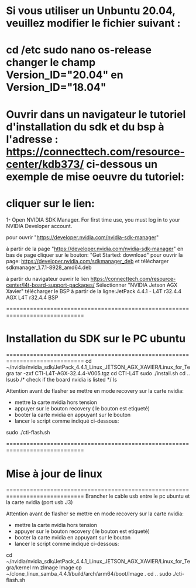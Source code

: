 Si vous utiliser un Unbuntu 20.04, veuillez modifier le fichier suivant : 
=========================================================================
cd /etc
sudo nano os-release
changer le champ Version_ID="20.04" en Version_ID="18.04" 
=========================================================================


Ouvrir dans un navigateur le tutoriel d'installation du sdk et du bsp à l'adresse : https://connecttech.com/resource-center/kdb373/
ci-dessous un exemple de mise oeuvre du tutoriel:
================================================


cliquer sur le lien:
====================
1- Open NVIDIA SDK Manager. For first time use, you must log in to your NVIDIA Developer account.

pour ouvrir "https://developer.nvidia.com/nvidia-sdk-manager"

à partir de la page "https://developer.nvidia.com/nvidia-sdk-manager"
en bas de page cliquer sur le bouton:
"Get Started: download" pour ouvrir la page: https://developer.nvidia.com/sdkmanager_deb 
et télécharger sdkmanager_1.7.1-8928_amd64.deb



à partir du navigateur ouvrir le lien https://connecttech.com/resource-center/l4t-board-support-packages/
Sélectionner "NVIDIA Jetson AGX Xavier"
télécharger le BSP à partir de la ligne:JetPack 4.4.1 - L4T r32.4.4	AGX L4T r32.4.4 BSP

=============================================================================
# Installation du SDK sur le PC ubuntu
=============================================================================
cd  ~/nvidia/nvidia_sdk/JetPack_4.4.1_Linux_JETSON_AGX_XAVIER/Linux_for_Tegra
tar -zxf CTI-L4T-AGX-32.4.4-V005.tgz 
cd CTI-L4T
sudo ./install.sh
cd ..
lsusb /* check if the board nvidia is listed */
ls

Attention avant de flasher se mettre en mode recovery sur la carte nvidia:
- mettre la carte nvidia hors tension
- appuyer sur le bouton recovery ( le bouton est etiqueté)
- booter la carte nvidia en appuyant sur le bouton
- lancer le script comme indiqué ci-dessous:

sudo ./cti-flash.sh


=============================================================================
# Mise à jour de linux
=============================================================================
Brancher le cable usb entre le pc ubuntu et la carte nvidia (port usb J3)

Attention avant de flasher se mettre en mode recovery sur la carte nvidia:
- mettre la carte nvidia hors tension
- appuyer sur le bouton recovery ( le bouton est etiqueté)
- booter la carte nvidia en appuyant sur le bouton
- lancer le script comme indiqué ci-dessous:

cd  ~/nvidia/nvidia_sdk/JetPack_4.4.1_Linux_JETSON_AGX_XAVIER/Linux_for_Tegra/kernel
rm zImage Image
cp ~/clone_linux_samba_4.4.1/build/arch/arm64/boot/Image .
cd ..
sudo ./cti-flash.sh








